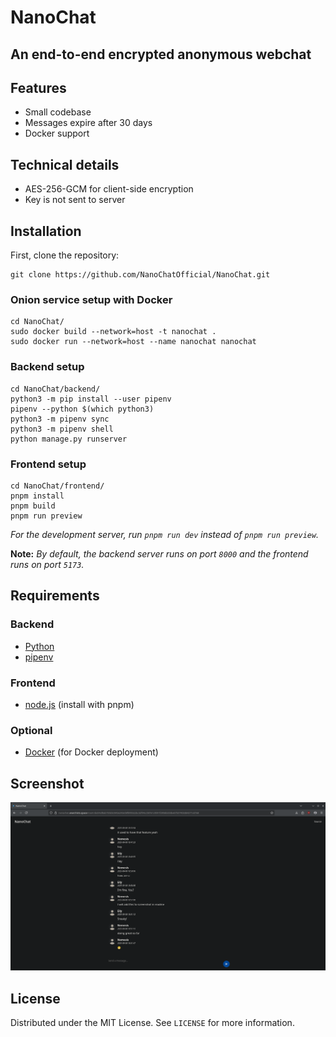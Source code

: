 # NanoChat

## An end-to-end encrypted anonymous webchat

<!-- FEATURES -->

## Features

- Small codebase
- Messages expire after 30 days
- Docker support

## Technical details

- AES-256-GCM for client-side encryption
- Key is not sent to server

<!-- INSTALLATION -->

## Installation

First, clone the repository:

    git clone https://github.com/NanoChatOfficial/NanoChat.git

### Onion service setup with Docker

    cd NanoChat/
    sudo docker build --network=host -t nanochat .
    sudo docker run --network=host --name nanochat nanochat

### Backend setup

    cd NanoChat/backend/
    python3 -m pip install --user pipenv
    pipenv --python $(which python3)
    python3 -m pipenv sync
    python3 -m pipenv shell
    python manage.py runserver

### Frontend setup

    cd NanoChat/frontend/
    pnpm install
    pnpm build
    pnpm run preview

_For the development server, run `pnpm run dev` instead of `pnpm run preview`._

**Note:**
_By default, the backend server runs on port `8000` and the frontend runs on port `5173`._

<!-- REQUIREMENTS -->

## Requirements

### Backend

- [Python](https://www.python.org/downloads/)
- [pipenv](https://pypi.org/project/pipenv/)

### Frontend

- [node.js](https://nodejs.org/en/download/) (install with pnpm)

### Optional

- [Docker](https://docs.docker.com/engine/) (for Docker deployment)

<!-- SCREENSHOT -->

## Screenshot

![Screenshot](screenshot.png)

<!-- LICENSE -->

## License

Distributed under the MIT License. See `LICENSE` for more information.
